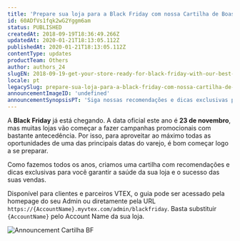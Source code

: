 ```yaml
---
title: 'Prepare sua loja para a Black Friday com nossa Cartilha de Boas Práticas'
id: 60ADfVs1fqk2wG2Yggm6am
status: PUBLISHED
createdAt: 2018-09-19T18:36:49.266Z
updatedAt: 2020-01-21T18:13:05.112Z
publishedAt: 2020-01-21T18:13:05.112Z
contentType: updates
productTeam: Others
author: authors_24
slugEN: 2018-09-19-get-your-store-ready-for-black-friday-with-our-best-practices-guide
locale: pt
legacySlug: prepare-sua-loja-para-a-black-friday-com-nossa-cartilha-de-boas-praticas
announcementImageID: 'undefined'
announcementSynopsisPT: 'Siga nossas recomendações e dicas exclusivas para aproveitar todas as oportunidades de venda da Black Friday.'
---
```


A __Black Friday__ já está chegando. A data oficial este ano é __23 de novembro__, mas muitas lojas vão começar a fazer campanhas promocionais com bastante antecedência. Por isso, para aproveitar ao máximo todas as oportunidades de uma das principais datas do varejo, é bom começar logo a se preparar.

Como fazemos todos os anos, criamos uma cartilha com recomendações e dicas exclusivas para você garantir a saúde da sua loja e o sucesso das suas vendas. 

Disponível para clientes e parceiros VTEX, o guia pode ser acessado pela homepage do seu Admin ou diretamente pela URL `https://{AccountName}.myvtex.com/admin/blackfriday`. Basta substituir `{AccountName}` pelo Account Name da sua loja.

![Announcement Cartilha BF](https://cdn.statically.io/gh/vtexdocs/help-center-content/refs/heads/main/docs/pt/announcements/2018/setembro/2018-09-19-prepare-sua-loja-para-a-black-friday-com-nossa-cartilha-de-boas-praticas_1.png)
